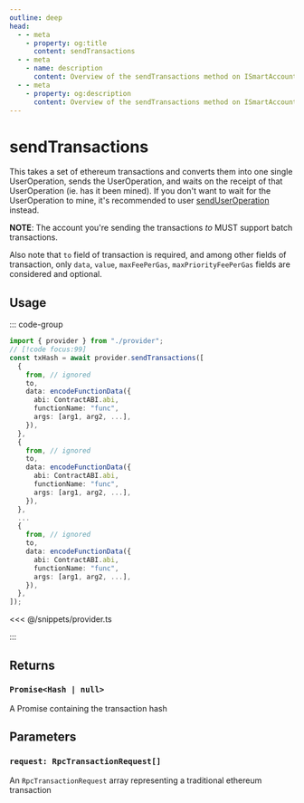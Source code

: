 ```yaml
---
outline: deep
head:
  - - meta
    - property: og:title
      content: sendTransactions
  - - meta
    - name: description
      content: Overview of the sendTransactions method on ISmartAccountProvider
  - - meta
    - property: og:description
      content: Overview of the sendTransactions method on ISmartAccountProvider
---
```


# sendTransactions

This takes a set of ethereum transactions and converts them into one single UserOperation, sends the UserOperation, and waits on the receipt of that UserOperation (ie. has it been mined). If you don't want to wait for the UserOperation to mine, it's recommended to user [sendUserOperation](./sendUserOperation) instead.

**NOTE**: The account you're sending the transactions _to_ MUST support batch transactions.

Also note that `to` field of transaction is required, and among other fields of transaction, only `data`, `value`, `maxFeePerGas`, `maxPriorityFeePerGas` fields are considered and optional.

## Usage

::: code-group

```ts [example.ts]
import { provider } from "./provider";
// [!code focus:99]
const txHash = await provider.sendTransactions([
  {
    from, // ignored
    to,
    data: encodeFunctionData({
      abi: ContractABI.abi,
      functionName: "func",
      args: [arg1, arg2, ...],
    }),
  },
  {
    from, // ignored
    to,
    data: encodeFunctionData({
      abi: ContractABI.abi,
      functionName: "func",
      args: [arg1, arg2, ...],
    }),
  },
  ...
  {
    from, // ignored
    to,
    data: encodeFunctionData({
      abi: ContractABI.abi,
      functionName: "func",
      args: [arg1, arg2, ...],
    }),
  },
]);
```

<<< @/snippets/provider.ts

:::

## Returns

### `Promise<Hash | null>`

A Promise containing the transaction hash

## Parameters

### `request: RpcTransactionRequest[]`

An `RpcTransactionRequest` array representing a traditional ethereum transaction
